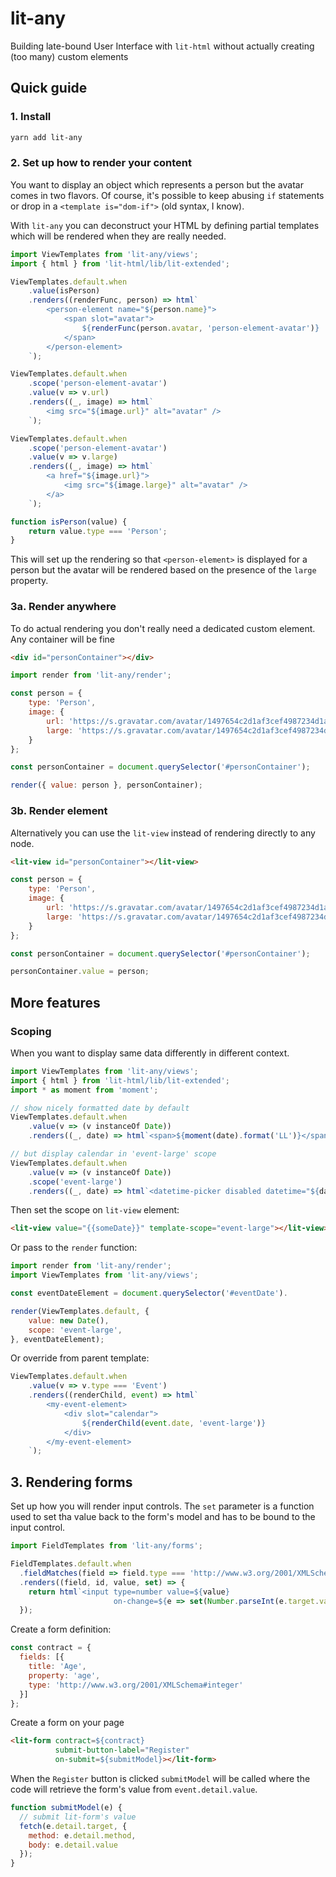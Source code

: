 # lit-any

Building late-bound User Interface with `lit-html` without actually creating (too many) custom elements

## Quick guide

### 1. Install

``` bash
yarn add lit-any
```

### 2. Set up how to render your content

You want to display an object which represents a person but the avatar comes in two flavors. Of course,
it's possible to keep abusing `if` statements or drop in a `<template is="dom-if">` (old syntax, I know).

With `lit-any` you can deconstruct your HTML by defining partial templates which will be rendered when
they are really needed.

```javascript
import ViewTemplates from 'lit-any/views';
import { html } from 'lit-html/lib/lit-extended';

ViewTemplates.default.when
    .value(isPerson)
    .renders((renderFunc, person) => html`
        <person-element name="${person.name}">
            <span slot="avatar">
                ${renderFunc(person.avatar, 'person-element-avatar')}
            </span>
        </person-element>
    `);

ViewTemplates.default.when
    .scope('person-element-avatar')
    .value(v => v.url)
    .renders((_, image) => html`
        <img src="${image.url}" alt="avatar" />
    `);

ViewTemplates.default.when
    .scope('person-element-avatar')
    .value(v => v.large)
    .renders((_, image) => html`
        <a href="${image.url}">
            <img src="${image.large}" alt="avatar" />
        </a>        
    `);

function isPerson(value) {
    return value.type === 'Person';
}
```

This will set up the rendering so that `<person-element>` is displayed for a person but the avatar will
be rendered based on the presence of the `large` property. 

### 3a. Render anywhere

To do actual rendering you don't really need a dedicated custom element. Any container will be fine

```html
<div id="personContainer"></div>
```

```javascript
import render from 'lit-any/render';

const person = {
    type: 'Person',
    image: {
        url: 'https://s.gravatar.com/avatar/1497654c2d1af3cef4987234d1aced57?s=80',
        large: 'https://s.gravatar.com/avatar/1497654c2d1af3cef4987234d1aced57?s=800'
    }
};

const personContainer = document.querySelector('#personContainer');

render({ value: person }, personContainer);
```

### 3b. Render element

Alternatively you can use the `lit-view` instead of rendering directly to any node.

```html
<lit-view id="personContainer"></lit-view>
```

```javascript
const person = {
    type: 'Person',
    image: {
        url: 'https://s.gravatar.com/avatar/1497654c2d1af3cef4987234d1aced57?s=80',
        large: 'https://s.gravatar.com/avatar/1497654c2d1af3cef4987234d1aced57?s=800'
    }
};

const personContainer = document.querySelector('#personContainer');

personContainer.value = person;
```

## More features

### Scoping

When you want to display same data differently in different context.

```javascript
import ViewTemplates from 'lit-any/views';
import { html } from 'lit-html/lib/lit-extended';
import * as moment from 'moment';

// show nicely formatted date by default
ViewTemplates.default.when
    .value(v => (v instanceOf Date))
    .renders((_, date) => html`<span>${moment(date).format('LL')}</span>`);

// but display calendar in 'event-large' scope
ViewTemplates.default.when
    .value(v => (v instanceOf Date))
    .scope('event-large')
    .renders((_, date) => html`<datetime-picker disabled datetime="${date}"></datetime-picker>`);
```

Then set the scope on `lit-view` element:

```html
<lit-view value="{{someDate}}" template-scope="event-large"></lit-view>
``` 

Or pass to the `render` function:

```javascript
import render from 'lit-any/render';
import ViewTemplates from 'lit-any/views';

const eventDateElement = document.querySelector('#eventDate').

render(ViewTemplates.default, {
    value: new Date(),
    scope: 'event-large',
}, eventDateElement);
```

Or override from parent template:

```javascript
ViewTemplates.default.when
    .value(v => v.type === 'Event')
    .renders((renderChild, event) => html`
        <my-event-element>
            <div slot="calendar">
                ${renderChild(event.date, 'event-large')}
            </div>
        </my-event-element>
    `);
```

## 3. Rendering forms

Set up how you will render input controls. The `set` parameter is a function used to set tha value 
back to the form's model and has to be bound to the input control.

```js
import FieldTemplates from 'lit-any/forms';

FieldTemplates.default.when
  .fieldMatches(field => field.type === 'http://www.w3.org/2001/XMLSchema#integer')
  .renders((field, id, value, set) => {
    return html`<input type=number value=${value} 
                       on-change=${e => set(Number.parseInt(e.target.value, 0))}>`;
  });
```

Create a form definition:

```js
const contract = {
  fields: [{
    title: 'Age',
    property: 'age',
    type: 'http://www.w3.org/2001/XMLSchema#integer'
  }]
};
```

Create a form on your page

```html
<lit-form contract=${contract}
          submit-button-label="Register"
          on-submit=${submitModel}></lit-form>
```

When the `Register` button is clicked `submitModel` will be called where the code will retrieve the form's
value from `event.detail.value`.

```js
function submitModel(e) {
  // submit lit-form's value
  fetch(e.detail.target, {
    method: e.detail.method,
    body: e.detail.value
  });
}
```

